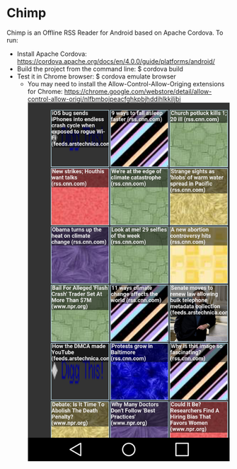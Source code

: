 # Chimp
Chimp is an Offline RSS Reader for Android based on Apache Cordova.
To run:
- Install Apache Cordova: https://cordova.apache.org/docs/en/4.0.0/guide/platforms/android/
- Build the project from the command line: $ cordova build
- Test it in Chrome browser: $ cordova emulate browser
    - You may need to install the Allow-Control-Allow-Origing extensions for Chrome: https://chrome.google.com/webstore/detail/allow-control-allow-origi/nlfbmbojpeacfghkpbjhddihlkkiljbi
![Alt text](/Chimp-screenshot.png?raw=true "Chimp Screenshot")

